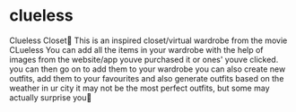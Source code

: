 # clueless
Clueless Closet💅
This is an inspired closet/virtual wardrobe from the movie CLueless
You can add all the items in your wardrobe with the help of images from the website/app youve purchased it or ones' youve clicked.
you can then go on to add them to your wardrobe 
you can also create  new outfits, add them to your favourites and also generate outfits based on the weather in ur city
it may not be the most perfect outfits, but some may actually surprise you🌚





